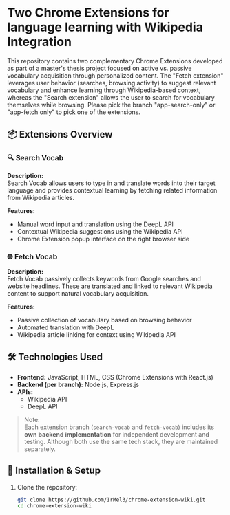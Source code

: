 # Two Chrome Extensions for language learning with Wikipedia Integration

This repository contains two complementary Chrome Extensions developed as part of a master's thesis project focused on active vs. passive vocabulary acquisition through personalized content. The "Fetch extension" leverages user behavior (searches, browsing activity) to suggest relevant vocabulary and enhance learning through Wikipedia-based context, whereas the "Search extension" allows the user to search for vocabulary themselves while browsing. Please pick the branch "app-search-only" or "app-fetch only" to pick one of the extensions.

## 📦 Extensions Overview

### 🔍 Search Vocab
**Description:**  
Search Vocab allows users to type in and translate words into their target language and provides contextual learning by fetching related information from Wikipedia articles.

**Features:**
- Manual word input and translation using the DeepL API
- Contextual Wikipedia suggestions using the Wikipedia API
- Chrome Extension popup interface on the right browser side

### 🌐 Fetch Vocab
**Description:**  
Fetch Vocab passively collects keywords from Google searches and website headlines. These are translated and linked to relevant Wikipedia content to support natural vocabulary acquisition.

**Features:**
- Passive collection of vocabulary based on browsing behavior
- Automated translation with DeepL
- Wikipedia article linking for context using Wikipedia API

## 🛠 Technologies Used
- **Frontend:** JavaScript, HTML, CSS (Chrome Extensions with React.js)
- **Backend (per branch):** Node.js, Express.js
- **APIs:**
  - Wikipedia API
  - DeepL API

> Note:  
> Each extension branch (`search-vocab` and `fetch-vocab`) includes its **own backend implementation** for independent development and testing. Although both use the same tech stack, they are maintained separately.

## 🚀 Installation & Setup

1. Clone the repository:
   ```bash
   git clone https://github.com/IrMel3/chrome-extension-wiki.git
   cd chrome-extension-wiki

